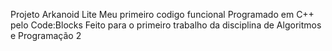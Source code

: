 Projeto Arkanoid Lite
Meu primeiro codigo funcional
Programado em C++ pelo Code:Blocks
Feito para o primeiro trabalho da disciplina de Algoritmos e Programação 2
